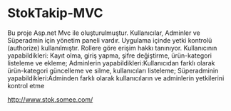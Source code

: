 # StokTakip-MVC
Bu proje Asp.net Mvc ile oluşturulmuştur. Kullanıcılar, Adminler ve Süperadmin için yönetim paneli vardır. Uygulama içinde yetki kontrolü (authorize) kullanılmıştır. Rollere göre erişim hakkı tanınıyor.
Kullanıcının yapabildikleri: Kayıt olma, giriş yapma, şifre değiştirme, ürün-kategori listeleme ve ekleme;
Adminlerin yapabildikleri:Kullanıcıdan farklı olarak ürün-kategori güncelleme ve silme, kullanıcıları listeleme;
Süperadminin yapabildikleri:Adminden farklı olarak kullanıcıların ve adminlerin yetkilerini kontrol etme

http://www.stok.somee.com/ 
